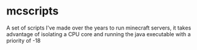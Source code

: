 # mcscripts
A set of scripts I've made over the years to run minecraft servers, it takes advantage of isolating a CPU core and running the java executable with a priority of -18
